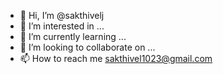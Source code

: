 - 👋 Hi, I’m @sakthivelj
- 👀 I’m interested in ...
- 🌱 I’m currently learning ...
- 💞️ I’m looking to collaborate on ...
- 📫 How to reach me sakthivel1023@gmail.com

<!---
sakthivelj/sakthivelj is a ✨ special ✨ repository because its `README.md` (this file) appears on your GitHub profile.
You can click the Preview link to take a look at your changes.
--->
